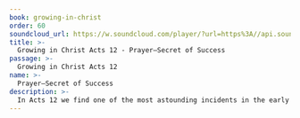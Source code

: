 ```yaml
---
book: growing-in-christ
order: 60
soundcloud_url: https://w.soundcloud.com/player/?url=https%3A//api.soundcloud.com/tracks/
title: >-
  Growing in Christ Acts 12 - Prayer—Secret of Success
passage: >-
  Growing in Christ Acts 12
name: >-
  Prayer—Secret of Success
description: >-
  In Acts 12 we find one of the most astounding incidents in the early church. It is the story of Peter's miraculous escape from prison. What an encouragement to pray!
---
```


